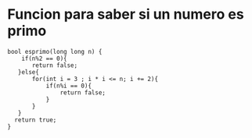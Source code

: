 # Funcion para saber si un numero es primo

```
bool esprimo(long long n) {
    if(n%2 == 0){
       return false;
   }else{
       for(int i = 3 ; i * i <= n; i += 2){
           if(n%i == 0){
               return false;
           }
       }
   }
  return true;
}
```